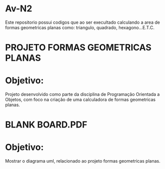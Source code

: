 
# Av-N2
Este repositorio possui codigos que ao ser execultado calculando a area de formas geometricas planas como: triangulo, quadrado, hexagono...E.T.C.

# PROJETO FORMAS GEOMETRICAS PLANAS
# Objetivo:
Projeto desenvolvido como parte da disciplina de Programação Orientada a Objetos, com foco na criação de uma calculadora de formas geometricas planas.

# BLANK BOARD.PDF
# Objetivo:
 Mostrar o diagrama uml, relacionado ao projeto formas geometricas planas.
